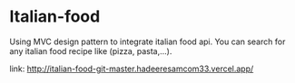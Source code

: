 # Italian-food
Using MVC design pattern to integrate italian food api. You can search for any italian food recipe like (pizza, pasta,...). 

link: http://italian-food-git-master.hadeeresamcom33.vercel.app/
